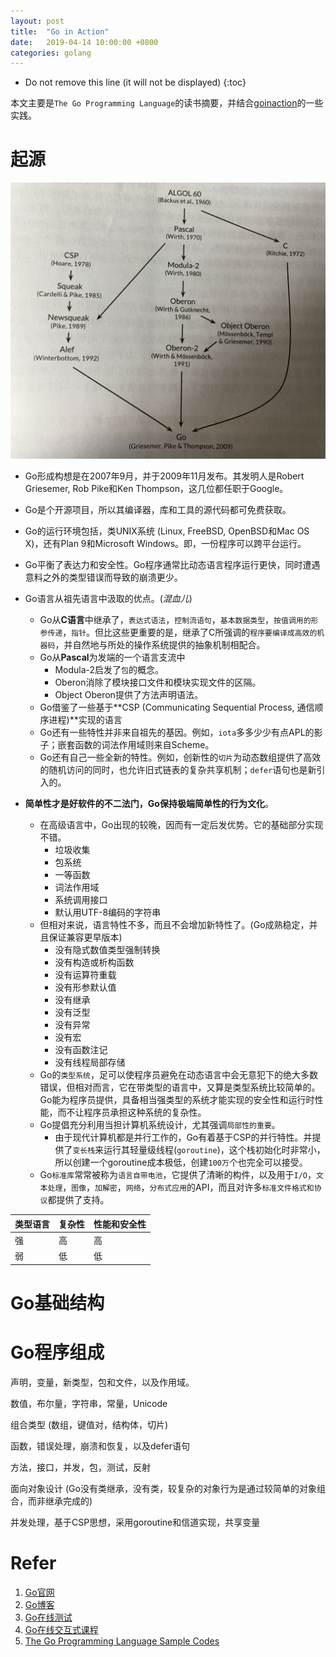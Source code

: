 ```yaml
---
layout: post
title:  "Go in Action"
date:   2019-04-14 10:00:00 +0800
categories: golang
---
```


* Do not remove this line (it will not be displayed)
{:toc}

本文主要是`The Go Programming Language`的读书摘要，并结合[goinaction](https://github.com/gerryyang/goinaction)的一些实践。

# 起源

![go_stem](https://github.com/gerryyang/mac-utils/raw/master/tools/VPS/jekyll/my-jekyll-project/assets/images/201904/go_stem.jpg)

* Go形成构想是在2007年9月，并于2009年11月发布。其发明人是Robert Griesemer, Rob Pike和Ken Thompson，这几位都任职于Google。
* Go是个开源项目，所以其编译器，库和工具的源代码都可免费获取。
* Go的运行环境包括，类UNIX系统 (Linux, FreeBSD, OpenBSD和Mac OS X)，还有Plan 9和Microsoft Windows。即，一份程序可以跨平台运行。
* Go平衡了表达力和安全性。Go程序通常比动态语言程序运行更快，同时遭遇意料之外的类型错误而导致的崩溃更少。
* Go语言从祖先语言中汲取的优点。(*混血儿*)
	- Go从**C语言**中继承了，`表达式语法`，`控制流语句`，`基本数据类型`，`按值调用的形参传递`，`指针`。但比这些更重要的是，继承了C所强调的`程序要编译成高效的机器码`，并自然地与所处的操作系统提供的抽象机制相配合。
	- Go从**Pascal**为发端的一个语言支流中
		+ Modula-2启发了`包`的概念。
		+ Oberon消除了模块接口文件和模块实现文件的区隔。
		+ Object Oberon提供了方法声明语法。
	- Go借鉴了一些基于**CSP (Communicating Sequential Process, 通信顺序进程)**实现的语言
	- Go还有一些特性并非来自祖先的基因。例如，`iota`多多少少有点APL的影子；嵌套函数的词法作用域则来自Scheme。
	- Go还有自己一些全新的特性。例如，创新性的`切片`为动态数组提供了高效的随机访问的同时，也允许旧式链表的复杂共享机制；`defer`语句也是新引入的。

* **简单性才是好软件的不二法门，Go保持极端简单性的行为文化**。
	- 在高级语言中，Go出现的较晚，因而有一定后发优势。它的基础部分实现不错。
		+ 垃圾收集
		+ 包系统
		+ 一等函数
		+ 词法作用域
		+ 系统调用接口
		+ 默认用UTF-8编码的字符串
	- 但相对来说，语言特性不多，而且不会增加新特性了。(Go成熟稳定，并且保证兼容更早版本)
		+ 没有隐式数值类型强制转换
		+ 没有构造或析构函数
		+ 没有运算符重载
		+ 没有形参默认值
		+ 没有继承
		+ 没有泛型
		+ 没有异常
		+ 没有宏
		+ 没有函数注记
		+ 没有线程局部存储
	- Go的`类型系统`，足可以使程序员避免在动态语言中会无意犯下的绝大多数错误，但相对而言，它在带类型的语言中，又算是类型系统比较简单的。Go能为程序员提供，具备相当强类型的系统才能实现的安全性和运行时性能，而不让程序员承担这种系统的复杂性。
	- Go提倡充分利用当担计算机系统设计，尤其强调`局部性的重要`。
		+ 由于现代计算机都是并行工作的，Go有着基于CSP的并行特性。并提供了`变长栈`来运行其轻量级线程(`goroutine`)，这个栈初始化时非常小，所以创建一个goroutine成本极低，创建`100万`个也完全可以接受。
	- Go`标准库`常常被称为`语言自带电池`，它提供了清晰的构件，以及用于`I/O`，`文本处理`，`图像`，`加解密`，`网络`，`分布式应用`的API，而且对许多`标准文件格式和协议`都提供了支持。

| 类型语言 | 复杂性 | 性能和安全性 | 
| -- | -- | --
| 强 | 高 | 高
| 弱 | 低 | 低              

# Go基础结构

# Go程序组成

声明，变量，新类型，包和文件，以及作用域。

数值，布尔量，字符串，常量，Unicode

组合类型 (数组，键值对，结构体，切片)

函数，错误处理，崩溃和恢复，以及defer语句

方法，接口，并发，包，测试，反射

面向对象设计 (Go没有类继承，没有类，较复杂的对象行为是通过较简单的对象组合，而非继承完成的)

并发处理，基于CSP思想，采用goroutine和信道实现，共享变量

# Refer

1. [Go官网]
2. [Go博客]
3. [Go在线测试]
4. [Go在线交互式课程]
5. [The Go Programming Language Sample Codes]

[Go官网]: https://golang.org
[Go博客]: blog.golang.org
[Go在线测试]: play.golang.org
[Go在线交互式课程]: tour.golang.org
[The Go Programming Language Sample Codes]: gopl.io
